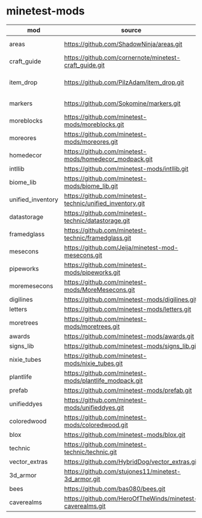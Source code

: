 # minetest-mods

| mod | source | changed |
| --- | --- | --- |
| areas | https://github.com/ShadowNinja/areas.git | default settings |
| craft_guide | https://github.com/cornernote/minetest-craft_guide.git | - |
| item_drop | https://github.com/PilzAdam/item_drop.git | logic drop/pick up |
| markers | https://github.com/Sokomine/markers.git | default settings |
| moreblocks | https://github.com/minetest-mods/moreblocks.git | - |
| moreores | https://github.com/minetest-mods/moreores.git | - |
| homedecor | https://github.com/minetest-mods/homedecor_modpack.git | - |
| intllib | https://github.com/minetest-mods/intllib.git | - |
| biome_lib | https://github.com/minetest-mods/biome_lib.git | - |
| unified_inventory | https://github.com/minetest-technic/unified_inventory.git | - |
| datastorage | https://github.com/minetest-technic/datastorage.git | - |
| framedglass | https://github.com/minetest-technic/framedglass.git | - |
| mesecons | https://github.com/Jeija/minetest-mod-mesecons.git | - |
| pipeworks | https://github.com/minetest-mods/pipeworks.git | - |
| moremesecons | https://github.com/minetest-mods/MoreMesecons.git | - |
| digilines | https://github.com/minetest-mods/digilines.git | - |
| letters | https://github.com/minetest-mods/letters.git | - |
| moretrees | https://github.com/minetest-mods/moretrees.git | - |
| awards | https://github.com/minetest-mods/awards.git | - |
| signs_lib | https://github.com/minetest-mods/signs_lib.git | - |
| nixie_tubes | https://github.com/minetest-mods/nixie_tubes.git | - |
| plantlife | https://github.com/minetest-mods/plantlife_modpack.git | - |
| prefab | https://github.com/minetest-mods/prefab.git | - |
| unifieddyes | https://github.com/minetest-mods/unifieddyes.git | - |
| coloredwood | https://github.com/minetest-mods/coloredwood.git | - |
| blox | https://github.com/minetest-mods/blox.git | - |
| technic | https://github.com/minetest-technic/technic.git | - |
| vector_extras | https://github.com/HybridDog/vector_extras.git | - |
| 3d_armor | https://github.com/stujones11/minetest-3d_armor.git | - |
| bees | https://github.com/bas080/bees.git | - |
| caverealms | https://github.com/HeroOfTheWinds/minetest-caverealms.git | - |
